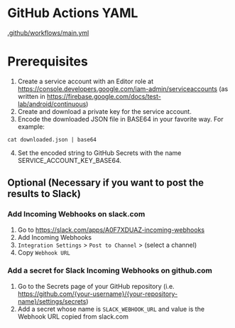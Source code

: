 # GitHub Actions YAML
[.github/workflows/main.yml](.github/workflows/main.yml)

# Prerequisites
1. Create a service account with an Editor role at https://console.developers.google.com/iam-admin/serviceaccounts (as written in https://firebase.google.com/docs/test-lab/android/continuous)
2. Create and download a private key for the service account.
3. Encode the downloaded JSON file in BASE64 in your favorite way. For example:
```shell
cat downloaded.json | base64
```
4. Set the encoded string to GitHub Secrets with the name SERVICE_ACCOUNT_KEY_BASE64.

## Optional (Necessary if you want to post the results to Slack)
### Add Incoming Webhooks on slack.com
1. Go to https://slack.com/apps/A0F7XDUAZ-incoming-webhooks
2. Add Incoming Webhooks
3. `Integration Settings` > `Post to Channel` > (select a channel)
4. Copy `Webhook URL`

### Add a secret for Slack Incoming Webhooks on github.com
1. Go to the Secrets page of your GitHub repository (i.e. https://github.com/{your-username}/{your-repository-name}/settings/secrets)
2. Add a secret whose name is `SLACK_WEBHOOK_URL` and value is the Webhook URL copied from slack.com
